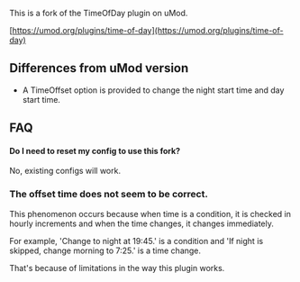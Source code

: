 This is a fork of the TimeOfDay plugin on uMod.

[https://umod.org/plugins/time-of-day](https://umod.org/plugins/time-of-day)

## Differences from uMod version
- A TimeOffset option is provided to change the night start time and day start time.

## FAQ

#### Do I need to reset my config to use this fork?

No, existing configs will work.

### The offset time does not seem to be correct.

This phenomenon occurs because when time is a condition, it is checked in hourly increments and when the time changes, it changes immediately.

For example, 'Change to night at 19:45.' is a condition
and 'If night is skipped, change morning to 7:25.' is a time change.

That's because of limitations in the way this plugin works.